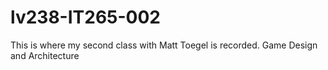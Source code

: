 # lv238-IT265-002
This is where my second class with Matt Toegel is recorded. Game Design and Architecture
